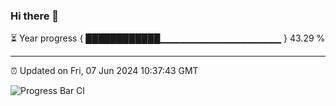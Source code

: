 ### Hi there 👋

⏳ Year progress { ████████████▁▁▁▁▁▁▁▁▁▁▁▁▁▁▁▁▁▁ } 43.29 %

---

⏰ Updated on Fri, 07 Jun 2024 10:37:43 GMT

![Progress Bar CI](https://github.com/IshwaranRudhara/GIT-ACTION/workflows/Progress%20Bar%20CI/badge.svg)
